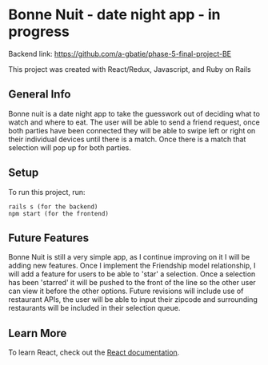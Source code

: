 # Bonne Nuit - date night app - in progress

Backend link:
https://github.com/a-gbatie/phase-5-final-project-BE

This project was created with React/Redux, Javascript, and Ruby on Rails

## General Info
Bonne nuit is a date night app to take the guesswork out of deciding what to watch and where to eat. The user will be able to send a friend request, once both parties have been connected they will be able to swipe left or right on their individual devices until there is a match. Once there is a match that selection will pop up for both parties. 

## Setup
To run this project, run:

```
rails s (for the backend)
npm start (for the frontend) 
```

## Future Features
Bonne Nuit is still a very simple app, as I continue improving on it I will be adding new features. Once I implement the Friendship model relationship, I will add a feature for users to be able to 'star' a selection. Once a selection has been 'starred' it will be pushed to the front of the line so the other user can view it before the other options. Future revisions will include use of restaurant APIs, the user will be able to input their zipcode and surrounding restaurants will be included in their selection queue. 

## Learn More

To learn React, check out the [React documentation](https://reactjs.org/).
